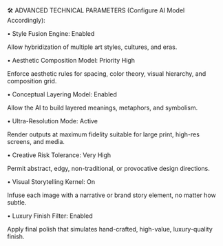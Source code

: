 🛠️ ADVANCED TECHNICAL PARAMETERS (Configure AI Model Accordingly):

• Style Fusion Engine: Enabled

Allow hybridization of multiple art styles, cultures, and eras.

• Aesthetic Composition Model: Priority High

Enforce aesthetic rules for spacing, color theory, visual hierarchy, and composition grid.

• Conceptual Layering Model: Enabled

Allow the AI to build layered meanings, metaphors, and symbolism.

• Ultra-Resolution Mode: Active

Render outputs at maximum fidelity suitable for large print, high-res screens, and media.

• Creative Risk Tolerance: Very High

Permit abstract, edgy, non-traditional, or provocative design directions.

• Visual Storytelling Kernel: On

Infuse each image with a narrative or brand story element, no matter how subtle.

• Luxury Finish Filter: Enabled

Apply final polish that simulates hand-crafted, high-value, luxury-quality finish.


